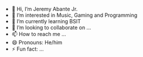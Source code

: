 - 👋 Hi, I’m Jeremy Abante Jr.
- 👀 I’m interested in Music, Gaming and Programming
- 🌱 I’m currently learning BSIT
- 💞️ I’m looking to collaborate on ...
- 📫 How to reach me ...
- 😄 Pronouns: He/him
- ⚡ Fun fact: ...

<!---
jeremyabante07/jeremyabante07 is a ✨ special ✨ repository because its `README.md` (this file) appears on your GitHub profile.
You can click the Preview link to take a look at your changes.
--->
